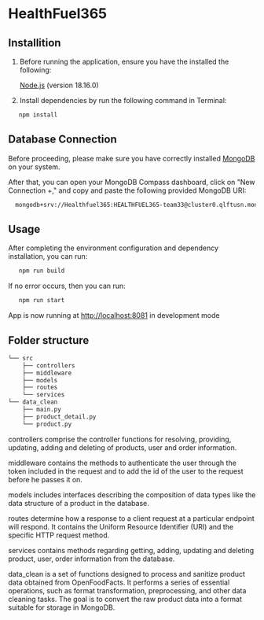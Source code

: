 # HealthFuel365
## Installition
1. Before running the application, ensure you have the installed the following:

   [Node.js](https://nodejs.org/en) (version 18.16.0)

2. Install dependencies by run the following command in Terminal:

```bash
   npm install
```
## Database Connection
Before proceeding, please make sure you have correctly installed [MongoDB](https://www.mongodb.com/try/download/community-kubernetes-operator) on your system.

After that, you can open your MongoDB Compass dashboard, click on "New Connection +," and copy and paste the following provided MongoDB URI:

```bash
  mongodb+srv://Healthfuel365:HEALTHFUEL365-team33@cluster0.qlftusn.mongodb.net/
```
## Usage

After completing the environment configuration and dependency installation, you can run:

```bash
   npm run build
```

If no error occurs, then you can run:

```bash
   npm run start
```

App is now running at [http://localhost:8081](http://localhost:8081) in development mode

## Folder structure

```bash
└── src
    ├── controllers
    ├── middleware
    ├── models
    ├── routes
    └── services
└── data_clean
    ├── main.py
    ├── product_detail.py
    └── product.py
```

controllers comprise the controller functions for resolving, providing, updating, adding and deleting of products, user and order information.

middleware contains the methods to authenticate the user through the token included in the request and to add the id of the user to the request before he passes it on.

models includes interfaces describing the composition of data types like the data structure of a product in the database.

routes determine how a response to a client request at a particular endpoint will respond. It contains the Uniform Resource Identifier (URI) and the specific HTTP request method.

services contains methods regarding getting, adding, updating and deleting product, user, order information from the database.

data_clean  is a set of functions designed to process and sanitize product data obtained from OpenFoodFacts. It performs a series of essential operations, such as format transformation, preprocessing, and other data cleaning tasks. The goal is to convert the raw product data into a format suitable for storage in MongoDB.